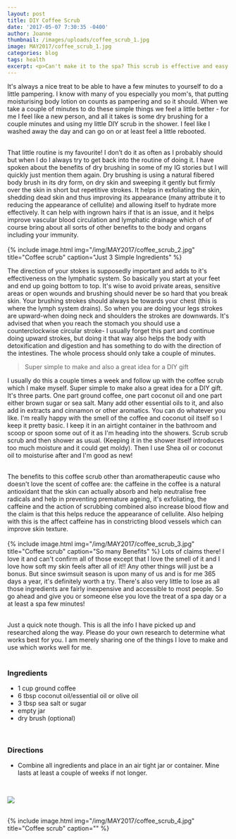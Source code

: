 ```yaml
---
layout: post
title: DIY Coffee Scrub
date: '2017-05-07 7:30:35 -0400'
author: Joanne
thumbnail: /images/uploads/coffee_scrub_1.jpg
image: MAY2017/coffee_scrub_1.jpg
categories: blog
tags: health
excerpt: <p>Can't make it to the spa? This scrub is effective and easy to make</p>
---
```


It's always a nice treat to be able to have a few minutes to yourself to do a little pampering.  I know with many of you especially you mom's, that putting moisturising body lotion on counts as pampering and so it should.  When we take a couple of minutes to do these simple things we feel a little better - for me I feel like a new person, and all it takes is some  dry brushing for a couple minutes and using my little DIY scrub in the shower. I feel like I washed away the day and can go on or at least feel a little rebooted.
<br>
<br>

That little routine is my favourite! I don’t do it as often as I probably should but when I do I always try to get back into the routine of doing it.  I have spoken about the benefits of dry brushing in some of my IG stories but I will quickly just mention them again.  Dry brushing  is using a natural fibered body brush in its dry form, on dry skin and sweeping it gently but firmly over the skin in short but repetitive strokes. It helps in exfoliating the skin, shedding dead skin and thus improving its appearance (many attribute it to reducing the appearance of cellulite) and allowing itself to hydrate more effectively. It can help with ingrown hairs if that is an issue, and it helps improve vascular blood circulation and lymphatic drainage which of of course bring about all sorts of other benefits to the body and organs including your immunity.
<br>
<br>
{% include image.html
            img="/img/MAY2017/coffee_scrub_2.jpg"
            title="Coffee scrub"
            caption="Just 3 Simple Ingredients" %}

The direction of your stokes is supposedly important and adds to it's effectiveness on the lymphatic system.  So basically you start at your feet and end up going bottom to top.  It's wise to avoid private areas, sensitive areas or open wounds and brushing should never be so hard that you break skin.  Your brushing strokes should always be towards your chest (this is where the lymph system drains). So when you are doing your legs strokes are upward-when doing neck and shoulders the strokes are downwards.  It's advised that when you reach the stomach you should use a counterclockwise circular stroke- I usually forget this part and continue doing upward strokes, but doing it that way also helps the body with detoxification and digestion and has something to do with the direction of the intestines.  The whole process should only take a couple of minutes.

> Super simple to make and also a great idea for a DIY gift

I usually do this a couple times a week and follow up with the coffee scrub which I make myself.  Super simple to make also a great idea for a DIY gift. It's three parts. One part ground coffee, one part coconut oil and one part either brown sugar or sea salt.  Many add other essential oils to it, and also add in extracts and cinnamon or other aromatics. You can do whatever you like. I'm really happy with the smell of the coffee and coconut oil itself so I keep it pretty basic. I keep it in an airtight container in the bathroom and scoop or spoon some out of it as I'm heading into the showers. Scrub scrub scrub and then shower as usual. (Keeping it in the shower itself introduces too much moisture and it could get moldy). Then I use Shea oil or coconut oil to moisturise after and I'm good as new!
<br>
<br>

The benefits to this coffee scrub other than aromatherapeutic cause who doesn't love the scent of coffee are: the caffeine in the coffee is a natural antioxidant that the skin can actually absorb and help neutralise free radicals and help in preventing premature ageing, it's exfoliating, the caffeine and the action of scrubbing combined also increase blood flow and the claim is that this helps reduce the appearance of cellulite. Also helping with this is the affect caffeine has in constricting blood vessels which can improve skin texture.  
<br>
{% include image.html
            img="/img/MAY2017/coffee_scrub_3.jpg"
            title="Coffee scrub"
            caption="So many Benefits" %}
Lots of claims there! I love it and can't confirm all of those except that I love the smell of it and I love how soft my skin feels after all of it!! Any other things will just be a bonus. But since swimsuit season is upon many of us and is for me 365 days a year,  it's definitely worth a try.  There's also very little to lose as all those ingredients are fairly inexpensive and accessible to most people. So go ahead and give you or someone else you love the treat of a spa day or a at least a spa few minutes!
<br>
<br>

Just a quick note though. This is all the info I have picked up and researched along the way.  Please do your own research to determine what works best for you. I am merely sharing one of the things I love to make and use which works well for me.  
<br>

### Ingredients

* 1 cup ground coffee
* 6 tbsp coconut oil/essential oil or olive oil
* 3 tbsp sea salt or sugar
* empty jar
* dry brush (optional)
<br>

### Directions

* Combine all ingredients and place in an air tight jar or container.  Mine lasts at least a couple of weeks if not longer.
<br>

<p class="apple__news__logo"><a href="https://apple.news/TKVtoVhGUQSuiufA4bqI-gg"><img src="{{ basesite.url }}/img/apple_news.svg" /></a></p>


<br>
{% include image.html
            img="/img/MAY2017/coffee_scrub_4.jpg"
            title="Coffee scrub"
            caption="" %}






